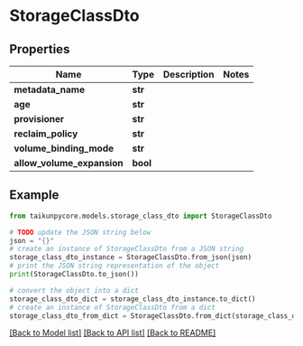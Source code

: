# StorageClassDto


## Properties

Name | Type | Description | Notes
------------ | ------------- | ------------- | -------------
**metadata_name** | **str** |  | 
**age** | **str** |  | 
**provisioner** | **str** |  | 
**reclaim_policy** | **str** |  | 
**volume_binding_mode** | **str** |  | 
**allow_volume_expansion** | **bool** |  | 

## Example

```python
from taikunpycore.models.storage_class_dto import StorageClassDto

# TODO update the JSON string below
json = "{}"
# create an instance of StorageClassDto from a JSON string
storage_class_dto_instance = StorageClassDto.from_json(json)
# print the JSON string representation of the object
print(StorageClassDto.to_json())

# convert the object into a dict
storage_class_dto_dict = storage_class_dto_instance.to_dict()
# create an instance of StorageClassDto from a dict
storage_class_dto_from_dict = StorageClassDto.from_dict(storage_class_dto_dict)
```
[[Back to Model list]](../README.md#documentation-for-models) [[Back to API list]](../README.md#documentation-for-api-endpoints) [[Back to README]](../README.md)


